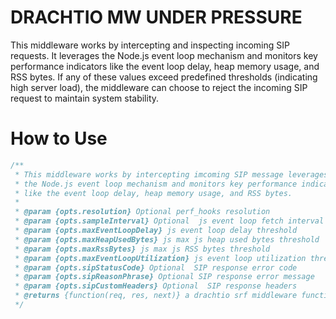 # DRACHTIO MW UNDER PRESSURE
This middleware works by intercepting and inspecting incoming SIP requests. It leverages the Node.js event loop mechanism and monitors key performance indicators like the event loop delay, heap memory usage, and RSS bytes. If any of these values exceed predefined thresholds (indicating high server load), the middleware can choose to reject the incoming SIP request to maintain system stability.

# How to Use

```js
/**
 * This middleware works by intercepting imcoming SIP message leverages 
 * the Node.js event loop mechanism and monitors key performance indicators
 * like the event loop delay, heap memory usage, and RSS bytes.
 * 
 * @param {opts.resolution} Optional perf_hooks resolution
 * @param {opts.sampleInterval} Optional  js event loop fetch interval 
 * @param {opts.maxEventLoopDelay} js event loop delay threshold 
 * @param {opts.maxHeapUsedBytes} js max js heap used bytes threshold 
 * @param {opts.maxRssBytes} js max js RSS bytes threshold 
 * @param {opts.maxEventLoopUtilization} js event loop utilization threshold 
 * @param {opts.sipStatusCode} Optional  SIP response error code
 * @param {opts.sipReasonPhrase} Optional SIP response error message
 * @param {opts.sipCustomHeaders} Optional  SIP response headers
 * @returns {function(req, res, next)} a drachtio srf middleware function
 */
```